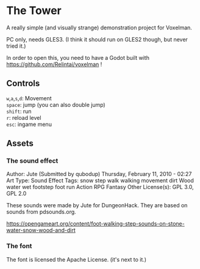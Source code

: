 # The Tower

A really simple (and visually strange) demonstration project for Voxelman.

PC only, needs GLES3. (I think it should run on GLES2 though, but never tried it.)

In order to open this, you need to have a Godot built with https://github.com/Relintai/voxelman !

## Controls

`w`,`a`,`s`,`d`: Movement \
`space`: jump (you can also double jump) \
`shift`: run \
`r`: reload level \
`esc`: ingame menu

## Assets

### The sound effect

Author: 
Jute
(Submitted by qubodup)
Thursday, February 11, 2010 - 02:27
Art Type: 
Sound Effect
Tags: snow step walk walking movement dirt Wood water wet footstep foot run Action RPG Fantasy Other
License(s): GPL 3.0, GPL 2.0

These sounds were made by Jute for DungeonHack. They are based on sounds from pdsounds.org.

https://opengameart.org/content/foot-walking-step-sounds-on-stone-water-snow-wood-and-dirt

### The font

The font is licensed the Apache License. (it's next to it.)